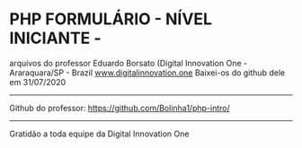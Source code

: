 # PHP FORMULÁRIO - NÍVEL INICIANTE -
arquivos do professor Eduardo Borsato 
(Digital Innovation One - Araraquara/SP - Brazil
www.digitalinnovation.one
Baixei-os do github dele em 31/07/2020 
**************************************
Github do professor:
https://github.com/Bolinha1/php-intro/
**************************************
Gratidão a toda equipe da Digital Innovation One
